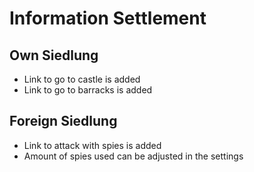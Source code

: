 # Information Settlement

## Own Siedlung

+ Link to go to castle is added  
+ Link to go to barracks is added 

## Foreign Siedlung

+ Link to attack with spies is added
+ Amount of spies used can be adjusted in the settings
